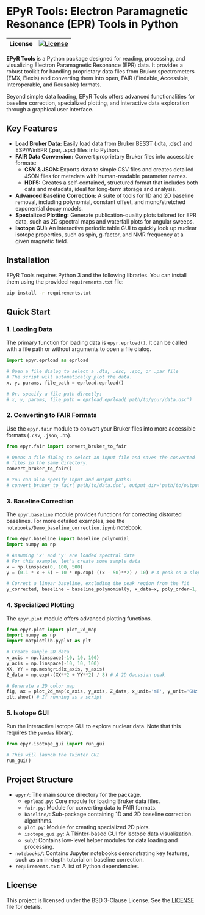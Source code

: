 # EPyR Tools: Electron Paramagnetic Resonance (EPR) Tools in Python

| License      | [![License](https://img.shields.io/badge/License-BSD%203--Clause-blue.svg)](https://opensource.org/licenses/BSD-3-Clause) |
|--------------|--------------------------------------------------------------------------------------------------------------------------|

**EPyR Tools** is a Python package designed for reading, processing, and visualizing Electron Paramagnetic Resonance (EPR) data. It provides a robust toolkit for handling proprietary data files from Bruker spectrometers (EMX, Elexis) and converting them into open, FAIR (Findable, Accessible, Interoperable, and Reusable) formats.

Beyond simple data loading, EPyR Tools offers advanced functionalities for baseline correction, specialized plotting, and interactive data exploration through a graphical user interface.

## Key Features

*   **Load Bruker Data:** Easily load data from Bruker BES3T (.dta, .dsc) and ESP/WinEPR (.par, .spc) files into Python.
*   **FAIR Data Conversion:** Convert proprietary Bruker files into accessible formats:
    *   **CSV & JSON:** Exports data to simple CSV files and creates detailed JSON files for metadata with human-readable parameter names.
    *   **HDF5:** Creates a self-contained, structured format that includes both data and metadata, ideal for long-term storage and analysis.
*   **Advanced Baseline Correction:** A suite of tools for 1D and 2D baseline removal, including polynomial, constant offset, and mono/stretched exponential decay models.
*   **Specialized Plotting:** Generate publication-quality plots tailored for EPR data, such as 2D spectral maps and waterfall plots for angular sweeps.
*   **Isotope GUI:** An interactive periodic table GUI to quickly look up nuclear isotope properties, such as spin, g-factor, and NMR frequency at a given magnetic field.

## Installation

EPyR Tools requires Python 3 and the following libraries. You can install them using the provided `requirements.txt` file:

```bash
pip install -r requirements.txt
```

## Quick Start

### 1. Loading Data

The primary function for loading data is `epyr.eprload()`. It can be called with a file path or without arguments to open a file dialog.

```python
import epyr.eprload as eprload

# Open a file dialog to select a .dta, .dsc, .spc, or .par file
# The script will automatically plot the data.
x, y, params, file_path = eprload.eprload()

# Or, specify a file path directly:
# x, y, params, file_path = eprload.eprload('path/to/your/data.dsc')
```

### 2. Converting to FAIR Formats

Use the `epyr.fair` module to convert your Bruker files into more accessible formats (`.csv`, `.json`, `.h5`).

```python
from epyr.fair import convert_bruker_to_fair

# Opens a file dialog to select an input file and saves the converted
# files in the same directory.
convert_bruker_to_fair()

# You can also specify input and output paths:
# convert_bruker_to_fair('path/to/data.dsc', output_dir='path/to/output')
```

### 3. Baseline Correction

The `epyr.baseline` module provides functions for correcting distorted baselines. For more detailed examples, see the `notebooks/Demo_baseline_correction.ipynb` notebook.

```python
from epyr.baseline import baseline_polynomial
import numpy as np

# Assuming 'x' and 'y' are loaded spectral data
# For this example, let's create some sample data
x = np.linspace(0, 100, 500)
y = (0.1 * x + 5) + 10 * np.exp(-((x - 50)**2) / 10) # A peak on a sloped baseline

# Correct a linear baseline, excluding the peak region from the fit
y_corrected, baseline = baseline_polynomial(y, x_data=x, poly_order=1, exclude_regions=[(40, 60)])
```

### 4. Specialized Plotting

The `epyr.plot` module offers advanced plotting functions.

```python
from epyr.plot import plot_2d_map
import numpy as np
import matplotlib.pyplot as plt

# Create sample 2D data
x_axis = np.linspace(-10, 10, 100)
y_axis = np.linspace(-10, 10, 100)
XX, YY = np.meshgrid(x_axis, y_axis)
Z_data = np.exp(-(XX**2 + YY**2) / 8) # A 2D Gaussian peak

# Generate a 2D color map
fig, ax = plot_2d_map(x_axis, y_axis, Z_data, x_unit='mT', y_unit='GHz')
plt.show() # If running as a script
```

### 5. Isotope GUI

Run the interactive isotope GUI to explore nuclear data. Note that this requires the `pandas` library.

```python
from epyr.isotope_gui import run_gui

# This will launch the Tkinter GUI
run_gui()
```

## Project Structure

*   `epyr/`: The main source directory for the package.
    *   `eprload.py`: Core module for loading Bruker data files.
    *   `fair.py`: Module for converting data to FAIR formats.
    *   `baseline/`: Sub-package containing 1D and 2D baseline correction algorithms.
    *   `plot.py`: Module for creating specialized 2D plots.
    *   `isotope_gui.py`: A Tkinter-based GUI for isotope data visualization.
    *   `sub/`: Contains low-level helper modules for data loading and processing.
*   `notebooks/`: Contains Jupyter notebooks demonstrating key features, such as an in-depth tutorial on baseline correction.
*   `requirements.txt`: A list of Python dependencies.

## License

This project is licensed under the BSD 3-Clause License. See the [LICENSE](LICENSE) file for details.
